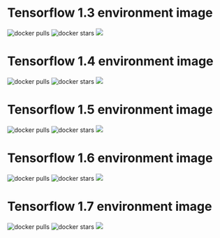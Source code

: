 # Tensorflow 1.3 environment image

![docker pulls](https://img.shields.io/docker/pulls/linkernetworks/tensorflow-13.svg) ![docker stars](https://img.shields.io/docker/stars/linkernetworks/tensorflow-13.svg) [![](https://images.microbadger.com/badges/image/linkernetworks/tensorflow-13.svg)](https://microbadger.com/images/linkernetworks/tensorflow-13 "linkernetworks/tensorflow-13 image metadata")

# Tensorflow 1.4 environment image

![docker pulls](https://img.shields.io/docker/pulls/linkernetworks/tensorflow-14.svg) ![docker stars](https://img.shields.io/docker/stars/linkernetworks/tensorflow-14.svg) [![](https://images.microbadger.com/badges/image/linkernetworks/tensorflow-14.svg)](https://microbadger.com/images/linkernetworks/tensorflow-14 "linkernetworks/tensorflow-14 image metadata")


# Tensorflow 1.5 environment image

![docker pulls](https://img.shields.io/docker/pulls/linkernetworks/tensorflow-15.svg) ![docker stars](https://img.shields.io/docker/stars/linkernetworks/tensorflow-15.svg) [![](https://images.microbadger.com/badges/image/linkernetworks/tensorflow-15.svg)](https://microbadger.com/images/linkernetworks/tensorflow-15 "linkernetworks/tensorflow-15 image metadata")


# Tensorflow 1.6 environment image

![docker pulls](https://img.shields.io/docker/pulls/linkernetworks/tensorflow-16.svg) ![docker stars](https://img.shields.io/docker/stars/linkernetworks/tensorflow-16.svg) [![](https://images.microbadger.com/badges/image/linkernetworks/tensorflow-16.svg)](https://microbadger.com/images/linkernetworks/tensorflow-16 "linkernetworks/tensorflow-16 image metadata")


# Tensorflow 1.7 environment image

![docker pulls](https://img.shields.io/docker/pulls/linkernetworks/tensorflow-17.svg) ![docker stars](https://img.shields.io/docker/stars/linkernetworks/tensorflow-17.svg) [![](https://images.microbadger.com/badges/image/linkernetworks/tensorflow-17.svg)](https://microbadger.com/images/linkernetworks/tensorflow-17 "linkernetworks/tensorflow-17 image metadata")
